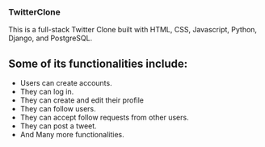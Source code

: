 ### TwitterClone
This is a full-stack Twitter Clone built with HTML, CSS, Javascript, Python, Django, and PostgreSQL.
## Some of its functionalities include:
  - Users can create accounts.
  - They can log in.
  - They can create and edit their profile
  - They can follow users.
  - They can accept follow requests from other users.
  - They can post a tweet.
  - And Many more functionalities.
